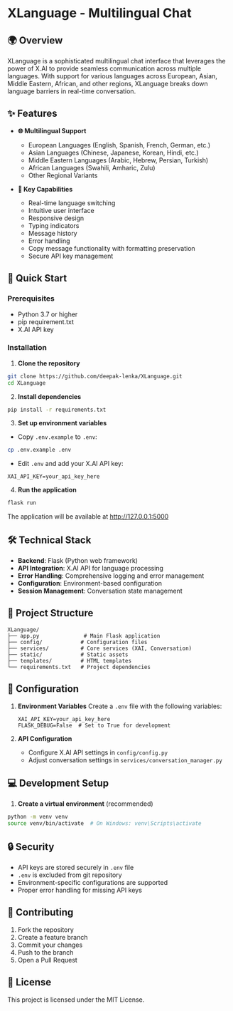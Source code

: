 # XLanguage - Multilingual Chat 



## 🌍 Overview

XLanguage is a sophisticated multilingual chat interface that leverages the power of X.AI to provide seamless communication across multiple languages. With support for various languages across European, Asian, Middle Eastern, African, and other regions, XLanguage breaks down language barriers in real-time conversation.

## ✨ Features

- **🌐 Multilingual Support**
  - European Languages (English, Spanish, French, German, etc.)
  - Asian Languages (Chinese, Japanese, Korean, Hindi, etc.)
  - Middle Eastern Languages (Arabic, Hebrew, Persian, Turkish)
  - African Languages (Swahili, Amharic, Zulu)
  - Other Regional Variants

- **🎯 Key Capabilities**
  - Real-time language switching
  - Intuitive user interface
  - Responsive design
  - Typing indicators
  - Message history
  - Error handling
  - Copy message functionality with formatting preservation
  - Secure API key management

## 🚀 Quick Start

### Prerequisites
- Python 3.7 or higher
- pip requirement.txt
- X.AI API key

### Installation

1. **Clone the repository**
```bash
git clone https://github.com/deepak-lenka/XLanguage.git
cd XLanguage
```

2. **Install dependencies**
```bash
pip install -r requirements.txt
```

3. **Set up environment variables**
- Copy `.env.example` to `.env`:
```bash
cp .env.example .env
```
- Edit `.env` and add your X.AI API key:
```
XAI_API_KEY=your_api_key_here
```

4. **Run the application**
```bash
flask run
```
The application will be available at http://127.0.0.1:5000

## 🛠 Technical Stack

- **Backend**: Flask (Python web framework)
- **API Integration**: X.AI API for language processing
- **Error Handling**: Comprehensive logging and error management
- **Configuration**: Environment-based configuration
- **Session Management**: Conversation state management

## 📁 Project Structure

```
XLanguage/
├── app.py              # Main Flask application
├── config/            # Configuration files
├── services/          # Core services (XAI, Conversation)
├── static/            # Static assets
├── templates/         # HTML templates
└── requirements.txt   # Project dependencies
```

## 🔧 Configuration

1. **Environment Variables**
   Create a `.env` file with the following variables:
   ```
   XAI_API_KEY=your_api_key_here
   FLASK_DEBUG=False  # Set to True for development
   ```

2. **API Configuration**
   - Configure X.AI API settings in `config/config.py`
   - Adjust conversation settings in `services/conversation_manager.py`

## 💻 Development Setup

1. **Create a virtual environment** (recommended)
```bash
python -m venv venv
source venv/bin/activate  # On Windows: venv\Scripts\activate
```

## 🔒 Security

- API keys are stored securely in `.env` file
- `.env` is excluded from git repository
- Environment-specific configurations are supported
- Proper error handling for missing API keys


## 🤝 Contributing

1. Fork the repository
2. Create a feature branch 
3. Commit your changes 
4. Push to the branch 
5. Open a Pull Request


## 📝 License

This project is licensed under the MIT License.
